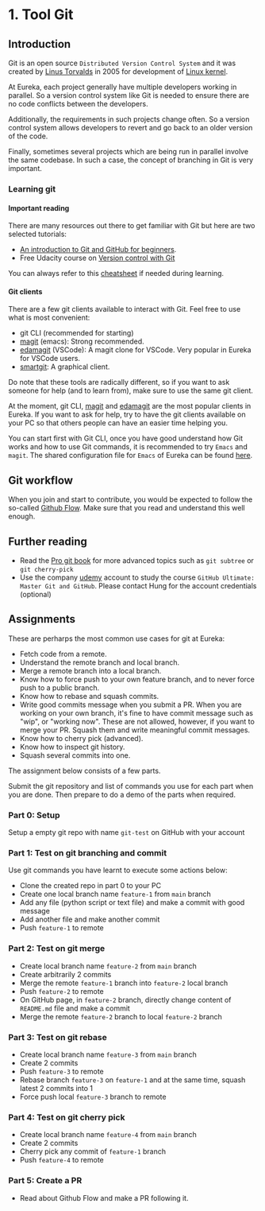 # 1. Tool Git

## Introduction
Git is an open source `Distributed Version Control System` and it was created by [Linus Torvalds](https://en.wikipedia.org/wiki/Linus_Torvalds) in 2005 for development of [Linux kernel](https://github.com/torvalds/linux).

At Eureka, each project generally have multiple developers working in parallel. So a version control system like Git is needed to ensure there are no code conflicts between the developers.

Additionally, the requirements in such projects change often. So a version control system allows developers to revert and go back to an older version of the code.

Finally, sometimes several projects which are being run in parallel involve the same codebase. In such a case, the concept of branching in Git is very important.

### Learning git

#### Important reading
There are many resources out there to get familiar with Git but here are two selected tutorials:

- [An introduction to Git and GitHub for beginners](https://product.hubspot.com/blog/git-and-github-tutorial-for-beginners).
- Free Udacity course on [Version control with Git](https://www.udacity.com/course/version-control-with-git--ud123)

You can always refer to this [cheatsheet](https://training.github.com/downloads/github-git-cheat-sheet/) if needed during learning.

#### Git clients
There are a few git clients available to interact with Git. Feel free to use what is most
convenient:

- git CLI (recommended for starting)
- [magit](https://magit.vc/) (emacs): Strong recommended.
- [edamagit](https://marketplace.visualstudio.com/items?itemName=kahole.magit)
  (VSCode): A magit clone for VSCode. Very popular in Eureka for
  VSCode users.
- [smartgit](https://www.syntevo.com/smartgit/): A graphical client.

Do note that these tools are radically different, so if you want to
ask someone for help (and to learn from), make sure to use the same
git client.

At the moment, git CLI, [magit](https://magit.vc/) and
[edamagit](https://marketplace.visualstudio.com/items?itemName=kahole.magit)
are the most popular clients in Eureka. If you want to ask for help,
try to have the git clients available on your PC so that others people
can have an easier time helping you.

You can start first with Git CLI, once you have good understand how Git works and how to use Git commands, it is recommended to try `Emacs` and `magit`. The shared configuration file for `Emacs` of Eureka can be found [here](https://github.com/eurekarobotics/eureka-dotfiles).

## Git workflow

When you join and start to contribute, you would be expected to follow
the so-called [Github
Flow](https://docs.github.com/en/get-started/quickstart/github-flow). Make
sure that you read and understand this well enough.

## Further reading
- Read the [Pro git book](https://git-scm.com/book/en/v2) for more advanced topics such as `git subtree` or `git cherry-pick`
- Use the company [udemy](https://www.udemy.com/course/github-ultimate/?src=sac&kw=GitHub+Ultima) account to study the course `GitHub Ultimate: Master Git and GitHub`. Please contact Hung for the account credentials (optional)

## Assignments

These are perharps the most common use cases for git at Eureka:

- Fetch code from a remote.
- Understand the remote branch and local branch.
- Merge a remote branch into a local branch.
- Know how to force push to your own feature branch, and to never
  force push to a public branch.
- Know how to rebase and squash commits.
- Write good commits message when you submit a PR. When you are
  working on your own branch, it's fine to have commit message such as
  "wip", or "working now". These are not allowed, however, if you want
  to merge your PR. Squash them and write meaningful commit messages.
- Know how to cherry pick (advanced).
- Know how to inspect git history.
- Squash several commits into one.

The assignment below consists of a few parts. 

Submit the git repository and list of commands you use for each part when you are done. Then prepare to do a demo of the parts when required.

### Part 0: Setup
Setup a empty git repo with name `git-test` on GitHub with your account

### Part 1: Test on git branching and commit
Use git commands you have learnt to execute some actions below:

- Clone the created repo in part 0 to your PC
- Create one local branch name `feature-1` from `main` branch
- Add any file (python script or text file) and make a commit with good message
- Add another file and make another commit
- Push `feature-1` to remote

### Part 2: Test on git merge 
- Create local branch name `feature-2` from `main` branch
- Create arbitrarily 2 commits
- Merge the remote `feature-1` branch into `feature-2` local branch
- Push `feature-2` to remote
- On GitHub page, in `feature-2` branch, directly change content of `README.md` file and make a commit
- Merge the remote `feature-2` branch to local `feature-2` branch

### Part 3: Test on git rebase
- Create local branch name `feature-3` from `main` branch
- Create 2 commits
- Push `feature-3` to remote
- Rebase branch `feature-3` on `feature-1` and at the same time, squash latest 2 commits into 1
- Force push local `feature-3` branch to remote

### Part 4: Test on git cherry pick
- Create local branch name `feature-4` from `main` branch
- Create 2 commits
- Cherry pick any commit of `feature-1` branch
- Push `feature-4` to remote

### Part 5: Create a PR

- Read about Github Flow and make a PR following it.
